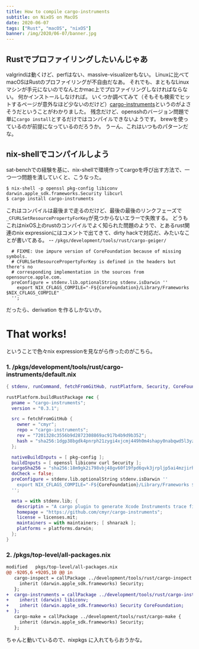 ```yaml
---
title: How to compile cargo-instruments
subtitle: on NixOS on MacOS
date: 2020-06-07
tags: ["Rust", "macOS", "nixOS"]
banner: /img/2020/06-07/banner.jpg
---
```

## Rustでプロファイリングしたいんじゃあ

valgrindは動くけど、perfはない、massive-visualizerもない。
Linuxに比べてmacOSはRustのプロファイリングが不自由だなあ。
それでも、まともなLinuxマシンが手元にないのでなんとかmac上でプロファイリングしなければならない。
何かインストールしなければ。
いくつか調べてみて（そもそも検索でヒットするページが意外なほど少ないのだけど）[cargo-instruments](https://crates.io/crates/cargo-instruments)というのがよさそうだということがわかりました。
残念だけど、opensshのバージョン問題で単に`cargo install`とするだけではコンパイルできないようです。
brewを使っているのが前提になっているのだろうか。
うーん、これはいつものパターンだな。

## nix-shellでコンパイルしよう

sat-benchでの経験を基に、nix-shellで環境作ってcargoを呼び出す方法で、一つ一つ問題を潰していくと、こうなった。

```plain
$ nix-shell -p openssl pkg-config libiconv darwin.apple_sdk.frameworks.Security libcurl
$ cargo install cargo-instruments
```

これはコンパイルは最後まで走るのだけど、最後の最後のリンクフェーズで`_CFURLSetResourcePropertyForKey`が見つからないエラーで失敗する。
どうもこれはnixOS上のrustのコンパイルでよく知られた問題のようで、とあるrust関連のnix expressionにはコメントで出てきて、dirty hackで対応だ、みたいなことが書いてある。
-- `/pkgs/development/tools/rust/cargo-geiger/`

```plain
  # FIXME: Use impure version of CoreFoundation because of missing symbols.
  # CFURLSetResourcePropertyForKey is defined in the headers but there's no
  # corresponding implementation in the sources from opensource.apple.com.
  preConfigure = stdenv.lib.optionalString stdenv.isDarwin ''
    export NIX_CFLAGS_COMPILE="-F${CoreFoundation}/Library/Frameworks $NIX_CFLAGS_COMPILE"
  '';
```

だったら、derivation を作るしかないか。

# That works!

ということで色々nix expressionを見ながら作ったのがこちら。

### 1. /pkgs/development/tools/rust/cargo-instruments/default.nix

```nix
{ stdenv, runCommand, fetchFromGitHub, rustPlatform, Security, CoreFoundation, openssl, pkg-config, libiconv, curl }:

rustPlatform.buildRustPackage rec {
  pname = "cargo-instruments";
  version = "0.3.1";

  src = fetchFromGitHub {
    owner = "cmyr";
    repo = "cargo-instruments";
    rev = "7201328c3556b9d2872308869ac917b4b9d9b352";
    hash = "sha256:1dgp38bgdk4pnrph21zygi4xjcmj449h0m4shapy0nabqwd5l3yz";
  };

  nativeBuildInputs = [ pkg-config ];
  buildInputs = [ openssl libiconv curl Security ];
  cargoSha256 = "sha256:18m9gk2i798vbj48gv60f19fpd6qvk3jrpljp5ai4mzjirhbscxs";
  doCheck = false;
  preConfigure = stdenv.lib.optionalString stdenv.isDarwin ''
    export NIX_CFLAGS_COMPILE="-F${CoreFoundation}/Library/Frameworks $NIX_CFLAGS_COMPILE"
  '';

  meta = with stdenv.lib; {
    descriptin = "A cargo plugin to generate Xcode Instruments trace files";
    homepage = "https://github.com/cmyr/cargo-instruments";
    license = licenses.mit;
    maintainers = with maintainers; [ shnarazk ];
    platforms = platforms.darwin;
  };
}
```

### 2. /pkgs/top-level/all-packages.nix

```diff
modified   pkgs/top-level/all-packages.nix
@@ -9205,6 +9205,10 @@ in
   cargo-inspect = callPackage ../development/tools/rust/cargo-inspect {
     inherit (darwin.apple_sdk.frameworks) Security;
   };
+  cargo-instruments = callPackage ../development/tools/rust/cargo-instruments {
+    inherit (darwin) libiconv;
+    inherit (darwin.apple_sdk.frameworks) Security CoreFoundation;
+  };
   cargo-make = callPackage ../development/tools/rust/cargo-make {
     inherit (darwin.apple_sdk.frameworks) Security;
   };
```

ちゃんと動いているので、nixpkgs に入れてもらおうかな。
